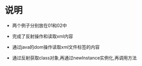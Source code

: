 # 说明

- 两个例子分别放在01和02中
- 完成了反射操作和读取xml内容

- 通过java的dom操作读取xml文件标签的内容
- 通过反射获取class对象,再通过newInstance实例化,再调用方法